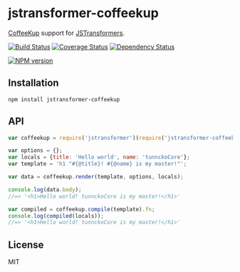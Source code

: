 # jstransformer-coffeekup

[CoffeeKup](https://github.com/mauricemach/coffeekup) support for [JSTransformers](http://github.com/jstransformers).

[![Build Status](https://img.shields.io/travis/jstransformers/jstransformer-coffeekup/master.svg)](https://travis-ci.org/jstransformers/jstransformer-coffeekup)
[![Coverage Status](https://img.shields.io/codecov/c/github/jstransformers/jstransformer-coffeekup/master.svg)](https://codecov.io/gh/jstransformers/jstransformer-coffeekup)
[![Dependency Status](https://img.shields.io/david/jstransformers/jstransformer-coffeekup/master.svg)](http://david-dm.org/jstransformers/jstransformer-coffeekup)

[![NPM version](https://img.shields.io/npm/v/jstransformer-coffeekup.svg)](https://www.npmjs.org/package/jstransformer-coffeekup)

## Installation

    npm install jstransformer-coffeekup

## API

```js
var coffeekup = require('jstransformer')(require('jstransformer-coffeekup'));

var options = {};
var locals = {title: 'Hello world', name: 'tunnckoCore'};
var template = 'h1 "#{@title}! #{@name} is my master!"';

var data = coffeekup.render(template, options, locals);

console.log(data.body);
//=> '<h1>Hello world! tunnckoCore is my master!</h1>'

var compiled = coffeekup.compile(template).fn;
console.log(compiled(locals));
//=> '<h1>Hello world! tunnckoCore is my master!</h1>'
```

## License

MIT
